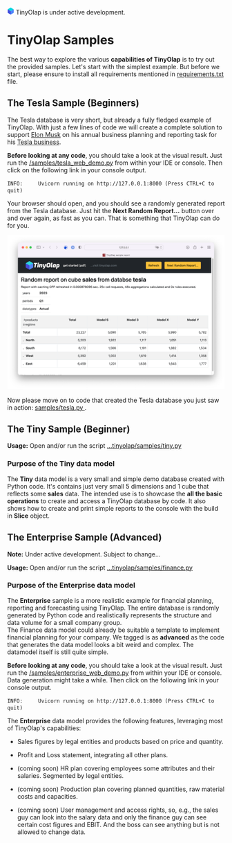 ![TinyOlap logo](/doc/source/_logos/cube16.png)  TinyOlap is under active development.

# TinyOlap Samples

The best way to explore the various **capabilities of TinyOlap** is to try out the provided samples. 
Let's start with the simplest example. But before we start, please ensure to install all requirements
mentioned in [requirements.txt](https://github.com/Zeutschler/tinyolap/blob/main/requirements.txt) file.

## The Tesla Sample (Beginners)

The Tesla database is very short, but already a fully fledged example of TinyOlap. With just a few lines of code 
we will create a complete solution to support [Elon Musk](https://en.wikipedia.org/wiki/Elon_Musk) on his annual 
business planning and reporting task for his [Tesla business](https://www.tesla.com).

**Before looking at any code**, you should take a look at the visual result. Just run the 
 [/samples/tesla_web_demo.py](https://github.com/Zeutschler/tinyolap/blob/main/samples/tesla_web_demo.py) 
from within your IDE or console. Then click on the following link in your console output.

    INFO:     Uvicorn running on http://127.0.0.1:8000 (Press CTRL+C to quit)

Your browser should open, and you should see a randomly generated report from the Tesla database.
Just hit the **Next Random Report...** button over and over again, as fast as you can. That is 
something that TinyOlap can do for you.

![Tesla Screenshot](https://github.com/Zeutschler/tinyolap/blob/main/doc/source/_logos/tesla_screenshot.png?raw=true)

Now please move on to code that created the Tesla database you just saw in action: [samples/tesla.py ](https://github.com/Zeutschler/tinyolap/blob/main/samples/tesla.py).  


## The Tiny Sample (Beginner)

**Usage:** Open and/or run the script [...tinyolap/samples/tiny.py](https://github.com/Zeutschler/tinyolap/blob/main/samples/tiny.py)

### Purpose of the Tiny data model

The **Tiny** data model is a very small and simple demo database created with Python code.
It's contains just very small 5 dimensions and 1 cube that reflects some **sales** data.
The intended use is to showcase the **all the basic operations** to create and access a TinyOlap database by code.
It also shows how to create and print simple reports to the console with the build in **Slice** object.


## The Enterprise Sample (Advanced)

**Note:** Under active development. Subject to change...

**Usage:** Open and/or run the script [...tinyolap/samples/finance.py](https://github.com/Zeutschler/tinyolap/blob/main/samples/enterprise.py)

### Purpose of the Enterprise data model

The **Enterprise** sample is a more realistic example for financial planning, reporting and
forecasting using TinyOlap. The entire database is randomly generated by Python code and 
realistically represents the structure and data volume for a small company group.  
The Finance data model could already be suitable a template to implement financial 
planning for your company. We tagged is as **advanced** as the code that generates the
data model looks a bit weird and complex. The datamodel itself is still quite simple.

**Before looking at any code**, you should take a look at the visual result. Just run the 
 [/samples/enterprise_web_demo.py](https://github.com/Zeutschler/tinyolap/blob/main/samples/enterprise_web_demo.py) 
from within your IDE or console. Data generation might take a while. Then click on the following link in your console output.

    INFO:     Uvicorn running on http://127.0.0.1:8000 (Press CTRL+C to quit)

The **Enterprise** data model provides the following features, leveraging most of TinyOlap's capabilities:

- Sales figures by legal entities and products based on price and quantity.

- Profit and Loss statement, integrating all other plans.

- (coming soon) HR plan covering employees some attributes and their salaries. Segmented by legal entities.

- (coming soon) Production plan covering planned quantities, raw material costs and capacities.

- (coming soon) User management and access rights, so, e.g., the sales guy can look into the salary data
  and only the finance guy can see certain cost figures and EBIT. And the boss can see
  anything but is not allowed to change data.



